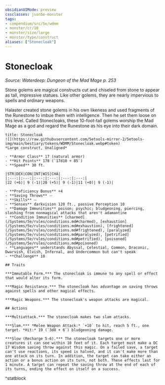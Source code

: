 ```yaml
---
obsidianUIMode: preview
cssclasses: json5e-monster
tags:
- compendium/src/5e/wdmm
- monster/cr/10
- monster/size/large
- monster/type/construct
aliases: ["Stonecloak"]
---
```

# Stonecloak
*Source: Waterdeep: Dungeon of the Mad Mage p. 253*  

Stone golems are magical constructs cut and chiseled from stone to appear as tall, impressive statues. Like other golems, they are nearly impervious to spells and ordinary weapons.

Halaster created stone golems in his own likeness and used fragments of the Runestone to imbue them with intelligence. Then he set them loose on this level. Called Stonecloaks, these 10-foot-tall golems worship the Mad Mage as a god and regard the Runestone as his eye into their dark domain.

```ad-statblock
title: Stonecloak
![](https://raw.githubusercontent.com/5etools-mirror-2/5etools-img/main/bestiary/tokens/WDMM/Stonecloak.webp#token)
*Large construct, Unaligned*

- **Armor Class** 17 (natural armor)
- **Hit Points** 178 (`17d10 + 85`)
- **Speed** 30 ft.

|STR|DEX|CON|INT|WIS|CHA|
|:---:|:---:|:---:|:---:|:---:|:---:|
|22 (+6)| 9 (-1)|20 (+5)| 9 (-1)|11 (+0)| 9 (-1)|

- **Proficiency Bonus** +4
- **Saving Throws** ⏤
- **Skills** ⏤
- **Senses** darkvision 120 ft., passive Perception 10
- **Damage Immunities** poison; psychic; bludgeoning, piercing, slashing from nonmagical attacks that aren't adamantine
- **Condition Immunities** [charmed](/Systems/5e/rules/conditions.md#charmed), [exhaustion](/Systems/5e/rules/conditions.md#exhaustion), [frightened](/Systems/5e/rules/conditions.md#frightened), [paralyzed](/Systems/5e/rules/conditions.md#paralyzed), [petrified](/Systems/5e/rules/conditions.md#petrified), [poisoned](/Systems/5e/rules/conditions.md#poisoned)
- **Languages** understands Abyssal, Celestial, Common, Draconic, Dwarvish, Elvish, Infernal, and Undercommon but can't speak
- **Challenge** 10

## Traits

***Immutable Form.*** The stonecloak is immune to any spell or effect that would alter its form.

***Magic Resistance.*** The stonecloak has advantage on saving throws against spells and other magical effects.

***Magic Weapons.*** The stonecloak's weapon attacks are magical.

## Actions

***Multiattack.*** The stonecloak makes two slam attacks.

***Slam.*** *Melee Weapon Attack:* `+10` to hit, reach 5 ft., one target. *Hit:* 19 (`3d8 + 6`) bludgeoning damage.

***Slow (Recharge 5-6).*** The stonecloak targets one or more creatures it can see within 10 feet of it. Each target must make a DC 17 Wisdom saving throw against this magic. On a failed save, a target can't use reactions, its speed is halved, and it can't make more than one attack on its turn. In addition, the target can take either an action or a bonus action on its turn, not both. These effects last for 1 minute. A target can repeat the saving throw at the end of each of its turns, ending the effect on itself on a success.
```
^statblock